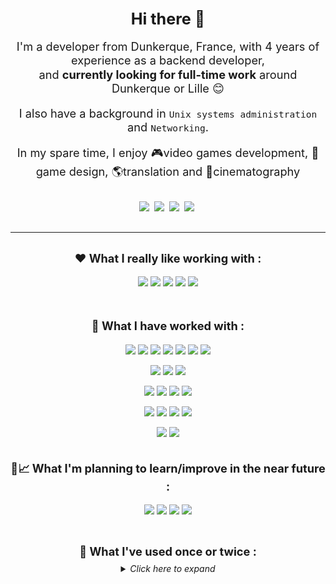 <br>

<p align="center" style="font-size: 1.8em; font-weight: bold; margin-bottom: 0px">
Hi there 👋
</p>

<p align="center" style="font-size: 1.3em">
I'm a developer from Dunkerque, France, with 4 years of experience as a backend developer,
</p>
<p align="center" style="font-size: 1.3em; margin-top: -18px">
and <b>currently looking for full-time work</b> around Dunkerque or Lille 😊
</p>
<p align="center" style="font-size: 1.3em">
I also have a background in <code style="font-size: 0.8em">Unix systems administration</code> and <code style="font-size: 0.8em">Networking</code>.
</p>
<p align="center" style="font-size: 1.3em">
In my spare time, I enjoy 🎮video games development, 🧩game design, 🌎translation and 🎥cinematography
</p>

<p align="center" style="margin-top: 30px; margin-bottom: 30px">
<a href="https://github.com/vincent-clipet/vincent-clipet/blob/main/files/Vincent%20Clipet%20-%20D%C3%A9veloppeur%20Backend.pdf"><img src="https://img.shields.io/badge/CV%20-%20Resume-ea580f?style=for-the-badge" /></a>&nbsp;
<a target="_blank" href="https://www.linkedin.com/in/vincent-clipet-044721260/"><img src="https://img.shields.io/badge/linkedin-%230077B5.svg?&style=for-the-badge&logo=linkedin&logoColor=white" /></a>&nbsp;
<a href="mailto:vincent.clipet.7@gmail.com"><img src="https://img.shields.io/badge/gmail-%23D14836.svg?&style=for-the-badge&logo=gmail&logoColor=white" /></a>&nbsp;
<a target="_blank" href="https://twitter.com/VClipet"><img src="https://img.shields.io/badge/twitter-%231DA1F2.svg?&style=for-the-badge&logo=twitter&logoColor=white" /></a>&nbsp;
</p>




<hr>





<p align="center" style="font-size: 1.3em; font-weight: bold; margin-top: 30px;">
❤️ What I really like working with :
</p>

<p align="center">
	<img src="https://img.shields.io/badge/Ruby-CC342D?style=for-the-badge&logo=ruby&logoColor=white">
	<img src="https://img.shields.io/badge/Ruby_on_Rails-CC0000?style=for-the-badge&logo=ruby-on-rails&logoColor=white">
	<img src="https://img.shields.io/badge/Linux-FCC624?style=for-the-badge&logo=linux&logoColor=black">
	<img src="https://img.shields.io/badge/PostgreSQL-316192?style=for-the-badge&logo=postgresql&logoColor=white">
	<img src="https://img.shields.io/badge/GIT-E44C30?style=for-the-badge&logo=git&logoColor=white">
</p>
<br>





<p align="center" style="font-size: 1.3em; font-weight: bold">
🔧 What I have worked with :
</p>

<!-- Languages :-->
<p align="center" style="margin-bottom: 0px">
	<img src="https://img.shields.io/badge/Java-ED8B00?style=flat-square&logo=openjdk&logoColor=black">
	<img src="https://img.shields.io/badge/Python-3776AB?style=flat-square&logo=python&logoColor=white">
	<img src="https://img.shields.io/badge/C%23-239120?style=flat-square&logo=c-sharp&logoColor=white">
	<img src="https://img.shields.io/badge/JavaScript-F7DF1E?style=flat-square&logo=JavaScript&logoColor=black">
	<img src="https://img.shields.io/badge/PHP-777BB4?style=flat-square&logo=php&logoColor=white">
	<img src="https://img.shields.io/badge/Shell_Script-944d18?style=flat-square&logo=gnu-bash&logoColor=white">
	<img src="https://img.shields.io/badge/Lua-2C2D72?style=flat-square&logo=lua&logoColor=white">
</p>

<!-- DB -->
<p align="center" style="margin-bottom: 0px">
	<img src="https://img.shields.io/badge/MySQL-00000F?style=flat-square&logo=mysql&logoColor=white">
	<img src="https://img.shields.io/badge/SQLite-07405E?style=flat-square&logo=sqlite&logoColor=white">
	<img src="https://img.shields.io/badge/Microsoft%20SQL%20Server-CC2927?style=flat-square&logo=microsoft%20sql%20server&	logoColor=white">
</p>

<!-- Javascript / Frontend -->
<p align="center" style="margin-bottom: 0px">
	<img src="https://img.shields.io/badge/React-%2320232a.svg?style=flat-square&logo=react&logoColor=%2361DAFB">
	<img src="https://img.shields.io/badge/Sass-CC6699?style=flat-square&logo=Sass&logoColor=white">
	<img src="https://img.shields.io/badge/jQuery-0769AD?style=flat-square&logo=jquery&logoColor=white">
	<img src="https://img.shields.io/badge/bootstrap-%238511FA.svg?style=flat-square&logo=bootstrap&logoColor=white">
</p>

<!-- Versioning / CI / Ticketing -->
<p align="center" style="margin-bottom: 0px">
	<img src="https://img.shields.io/badge/Redmine-d94a3a?style=flat-square&logo=redmine&logoColor=white">
	<img src="https://img.shields.io/badge/GitLab-330F63?style=flat-square&logo=gitlab&logoColor=white">
	<img src="https://img.shields.io/badge/Jenkins-D24939?style=flat-square&logo=Jenkins&logoColor=white">
	<img src="https://img.shields.io/badge/Jira-0052CC?style=flat-square&logo=Jira&logoColor=white">
</p>

<!-- Webservers -->
<p align="center" style="margin-bottom: 0px">
	<img src="https://img.shields.io/badge/nginx-%23009639.svg?style=flat-square&logo=nginx&logoColor=white">
	<img src="https://img.shields.io/badge/apache-%23D42029.svg?style=flat-square&logo=apache&logoColor=white">
</p>

<br>





<p align="center" style="font-size: 1.3em; font-weight: bold">
📖📈 What I'm planning to learn/improve in the near future :
</p>

<p align="center" style="margin-bottom: 10px">
<img src="https://img.shields.io/badge/redux-%23593d88.svg?style=flat-square&logo=redux&logoColor=white">
<img src="https://img.shields.io/badge/MUI-%230081CB.svg?style=flat-square&logo=mui&logoColor=white">
<img src="https://img.shields.io/badge/GODOT-%23FFFFFF.svg?style=flat-square&logo=godot-engine">
<img src="https://img.shields.io/badge/docker-%230db7ed.svg?style=flat-square&logo=docker&logoColor=white">
</p>

<br>





<p align="center" style="font-size: 1.3em; font-weight: bold">
🔨 What I've used once or twice :
</p>

<details>

<summary align="center" style="font-style: italic; margin-top: -10px;">
Click here to expand 
</summary>

<br>

<!-- Java -->
<p align="center">
<img src="https://img.shields.io/badge/Spring-6DB33F?style=flat-square&logo=spring&logoColor=white">
<img src="https://img.shields.io/badge/Hibernate-59666C?style=flat-square&logo=Hibernate&logoColor=white">
<img src="https://img.shields.io/badge/Oracle%20Weblogic-F80000?style=flat-square&logo=oracle&logoColor=white">
</p>

<!-- Javascript / Frontend -->
<p align="center">
<img src="https://img.shields.io/badge/Node.js-43853D?style=flat-square&logo=node.js&logoColor=white">
<img src="https://img.shields.io/badge/TypeScript-007ACC?style=flat-square&logo=typescript&logoColor=white">
<img src="https://img.shields.io/badge/express.js-%23404d59.svg?style=flat-square&logo=express&logoColor=%2361DAFB">
<img src="https://img.shields.io/badge/nestjs-%23E0234E.svg?style=flat-square&logo=nestjs&logoColor=white">
<img src="https://img.shields.io/badge/Prisma-3982CE?style=flat-square&logo=Prisma&logoColor=white">
<img src="https://img.shields.io/badge/vite-%23646CFF.svg?style=flat-square&logo=vite&logoColor=white">
<img src="https://img.shields.io/badge/AngularJS-E23237?style=flat-square&logo=angularjs&logoColor=white">
</p>

<!-- Python -->
<p align="center">
<img src="https://img.shields.io/badge/FastAPI-005571?style=flat-square&logo=fastapi">
<img src="https://img.shields.io/badge/SQLAlchemy-d22528?style=flat-square">
</p>

<!-- C# -->
<p align="center">
<img src="https://img.shields.io/badge/.NET-5C2D91?style=flat-square&logo=.net&logoColor=white">
<img src="https://img.shields.io/badge/IIS-0078D4?style=flat-square&logo=microsoft&logoColor=white">
</p>

<!-- DB -->
<p align="center">
<img src="https://img.shields.io/badge/redis-%23DD0031.svg?&style=flat-square&logo=redis&logoColor=white">
<img src="https://img.shields.io/badge/MongoDB-%234ea94b.svg?style=flat-square&logo=mongodb&logoColor=white">
<img src="https://img.shields.io/badge/Microsoft_Access-A4373A?style=flat-square&logo=microsoft-access&logoColor=white">
</p>

<!-- Infrastucture -->
<p align="center">
<img src="https://img.shields.io/badge/docker-%230db7ed.svg?style=flat-square&logo=docker&logoColor=white">
<img src="https://img.shields.io/badge/azure-%230072C6.svg?style=flat-square&logo=microsoftazure&logoColor=white">
<img src="https://img.shields.io/badge/Firebase-039BE5?style=flat-square&logo=Firebase&logoColor=white">
</p>

<!-- No-Code -->
<p align="center">
<img src="https://img.shields.io/badge/Microsoft%20Power%20Platform-0078D4?style=flat-square&logo=microsoft&logoColor=white">
</p>

<!-- 3D / Video Games -->
<p align="center">
<img src="https://img.shields.io/badge/OpenGL-%23FFFFFF.svg?style=flat-square&logo=opengl">
<img src="https://img.shields.io/badge/Unity-%23000000.svg?style=flat-square&logo=unity&logoColor=white">
</p>

<!-- Languages -->
<p align="center">
<img src="https://img.shields.io/badge/Perl-39457E?style=flat-square&logo=perl&logoColor=white">
</p>

<!-- Versioning -->
<p align="center">
<img src="https://img.shields.io/badge/subversion-%23809CC9.svg?style=flat-square&logo=subversion&logoColor=white">
<img src="https://img.shields.io/badge/Rational%20Clearcase-42e6f5?style=flat-square">
</p>

<!-- Code Analysis -->
<p align="center">
<img src="https://img.shields.io/badge/SonarQube-black?style=flat-square&logo=sonarqube&logoColor=4E9BCD">
</p>

<!-- Machine Learning -->
<p align="center">
<img src="https://img.shields.io/badge/numpy-%23013243.svg?style=flat-square&logo=numpy&logoColor=white">
<img src="https://img.shields.io/badge/pandas-%23150458.svg?style=flat-square&logo=pandas&logoColor=white">
</p>

</details>

<br>